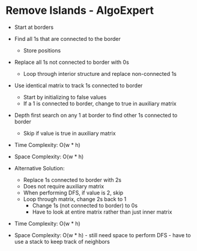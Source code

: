 # Remove Islands - AlgoExpert

- Start at borders
- Find all 1s that are connected to the border
  - Store positions
- Replace all 1s not connected to border with 0s
  - Loop through interior structure and replace non-connected 1s

- Use identical matrix to track 1s connected to border
  - Start by initializing to false values
  - If a 1 is connected to border, change to true in auxiliary matrix

- Depth first search on any 1 at border to find other 1s connected to border
  - Skip if value is true in auxiliary matrix

- Time Complexity: O(w * h)
- Space Complexity: O(w * h)

- Alternative Solution:
  - Replace 1s connected to border with 2s
  - Does not require auxiliary matrix
  - When performing DFS, if value is 2, skip
  - Loop through matrix, change 2s back to 1
    - Change 1s (not connected to border) to 0s
    - Have to look at entire matrix rather than just inner matrix

- Time Complexity: O(w * h)
- Space Complexity: O(w * h) - still need space to perform DFS - have to use a stack to keep track of neighbors
